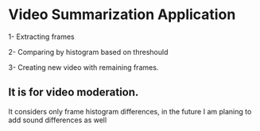 Video Summarization Application
==============================

  1- Extracting frames
  
  2- Comparing by histogram based on threshould
  
  3- Creating new video with remaining frames.

It is for video moderation.
------------------------------------
It considers only frame histogram differences, in the future I am planing to add sound differences as well
